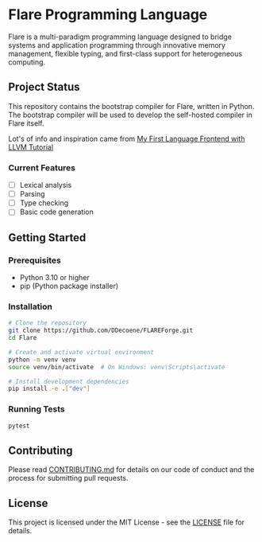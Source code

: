 # Flare Programming Language

Flare is a multi-paradigm programming language designed to bridge systems and application programming through innovative memory management, flexible typing, and first-class support for heterogeneous computing.

## Project Status

This repository contains the bootstrap compiler for Flare, written in Python. The bootstrap compiler will be used to develop the self-hosted compiler in Flare itself.

Lot's of info and inspiration came from [My First Language Frontend with LLVM Tutorial](https://llvm.org/docs/tutorial/MyFirstLanguageFrontend/index.html)

### Current Features
- [ ] Lexical analysis
- [ ] Parsing
- [ ] Type checking
- [ ] Basic code generation

## Getting Started

### Prerequisites
- Python 3.10 or higher
- pip (Python package installer)

### Installation

```bash
# Clone the repository
git clone https://github.com/DDecoene/FLAREForge.git
cd Flare

# Create and activate virtual environment
python -m venv venv
source venv/bin/activate  # On Windows: venv\Scripts\activate

# Install development dependencies
pip install -e .["dev"]
```

### Running Tests

```bash
pytest
```

## Contributing

Please read [CONTRIBUTING.md](CONTRIBUTING.md) for details on our code of conduct and the process for submitting pull requests.

## License

This project is licensed under the MIT License - see the [LICENSE](LICENSE) file for details.
